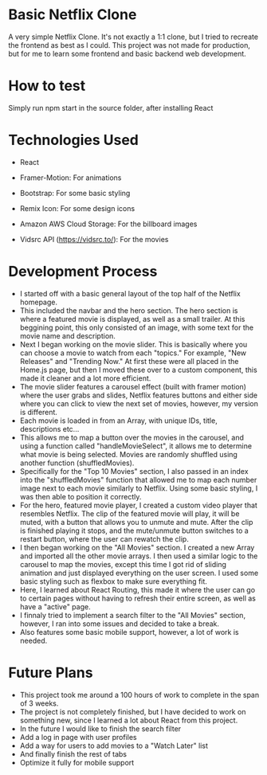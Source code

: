 # Basic Netflix Clone

A very simple Netflix Clone. It's not exactly a 1:1 clone, but I tried to recreate the frontend as best as I could. 
This project was not made for production, but for me to learn some frontend and basic backend web development.

# How to test

Simply run npm start in the source folder, after installing React 


# Technologies Used

* React
  
* Framer-Motion: For animations

* Bootstrap: For some basic styling

* Remix Icon: For some design icons

* Amazon AWS Cloud Storage: For the billboard images

* Vidsrc API (https://vidsrc.to/): For the movies
  

# Development Process

* I started off with a basic general layout of the top half of the Netflix homepage.
* This included the navbar and the hero section. The hero section is where a featured movie is displayed, as well as a small trailer. At this beggining point, this only consisted of an image, with some text for the movie name and description.
* Next I began working on the movie slider. This is basically where you can choose a movie to watch from each "topics." For example, "New Releases" and "Trending Now." At first these were all placed in the Home.js page, but then I moved these over to a custom component, this made it cleaner and a lot more efficient.
* The movie slider features a carousel effect (built with framer motion) where the user grabs and slides, Netflix features buttons and either side where you can click to view the next set of movies, however, my version is different.
* Each movie is loaded in from an Array, with unique IDs, title, descriptions etc...
* This allows me to map a button over the movies in the carousel, and using a function called "handleMovieSelect", it allows me to determine what movie is being selected. Movies are randomly shuffled using another function (shuffledMovies).
* Specifically for the "Top 10 Movies" section, I also passed in an index into the "shuffledMovies" function that allowed me to map each number image next to each movie similarly to Netflix. Using some basic styling, I was then able to position it correctly.
* For the hero, featured movie player, I created a custom video player that resembles Netflix. The clip of the featured movie will play, it will be muted, with a button that allows you to unmute and mute. After the clip is finished playing it stops, and the mute/unmute button switches to a restart button, where the user can rewatch the clip. 
* I then began working on the "All Movies" section. I created a new Array and imported all the other movie arrays. I then used a similar logic to the carousel to map the movies, except this time I got rid of sliding animation and just displayed everything on the user screen. I used some basic styling such as flexbox to make sure everything fit.
* Here, I learned about React Routing, this made it where the user can go to certain pages without having to refresh their entire screen, as well as have a "active" page.
* I finnaly tried to implement a search filter to the "All Movies" section, however, I ran into some issues and decided to take a break.
* Also features some basic mobile support, however, a lot of work is needed.
  
# Future Plans

* This project took me around a 100 hours of work to complete in the span of 3 weeks.
* The project is not completely finished, but I have decided to work on something new, since I learned a lot about React from this project.
* In the future I would like to finish the search filter
* Add a log in page with user profiles
* Add a way for users to add movies to a "Watch Later" list
* And finally finish the rest of tabs
* Optimize it fully for mobile support
